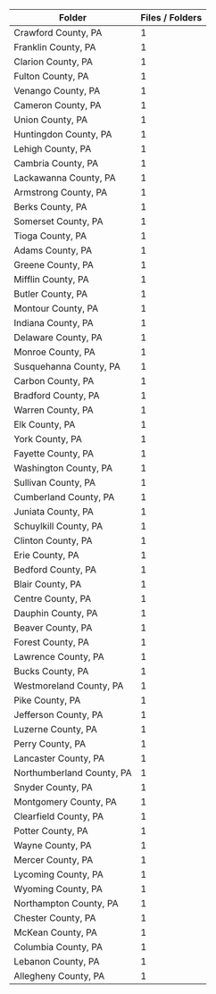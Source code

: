 | Folder                    |   Files / Folders |
|---------------------------|-------------------|
| Crawford County, PA       |                 1 |
| Franklin County, PA       |                 1 |
| Clarion County, PA        |                 1 |
| Fulton County, PA         |                 1 |
| Venango County, PA        |                 1 |
| Cameron County, PA        |                 1 |
| Union County, PA          |                 1 |
| Huntingdon County, PA     |                 1 |
| Lehigh County, PA         |                 1 |
| Cambria County, PA        |                 1 |
| Lackawanna County, PA     |                 1 |
| Armstrong County, PA      |                 1 |
| Berks County, PA          |                 1 |
| Somerset County, PA       |                 1 |
| Tioga County, PA          |                 1 |
| Adams County, PA          |                 1 |
| Greene County, PA         |                 1 |
| Mifflin County, PA        |                 1 |
| Butler County, PA         |                 1 |
| Montour County, PA        |                 1 |
| Indiana County, PA        |                 1 |
| Delaware County, PA       |                 1 |
| Monroe County, PA         |                 1 |
| Susquehanna County, PA    |                 1 |
| Carbon County, PA         |                 1 |
| Bradford County, PA       |                 1 |
| Warren County, PA         |                 1 |
| Elk County, PA            |                 1 |
| York County, PA           |                 1 |
| Fayette County, PA        |                 1 |
| Washington County, PA     |                 1 |
| Sullivan County, PA       |                 1 |
| Cumberland County, PA     |                 1 |
| Juniata County, PA        |                 1 |
| Schuylkill County, PA     |                 1 |
| Clinton County, PA        |                 1 |
| Erie County, PA           |                 1 |
| Bedford County, PA        |                 1 |
| Blair County, PA          |                 1 |
| Centre County, PA         |                 1 |
| Dauphin County, PA        |                 1 |
| Beaver County, PA         |                 1 |
| Forest County, PA         |                 1 |
| Lawrence County, PA       |                 1 |
| Bucks County, PA          |                 1 |
| Westmoreland County, PA   |                 1 |
| Pike County, PA           |                 1 |
| Jefferson County, PA      |                 1 |
| Luzerne County, PA        |                 1 |
| Perry County, PA          |                 1 |
| Lancaster County, PA      |                 1 |
| Northumberland County, PA |                 1 |
| Snyder County, PA         |                 1 |
| Montgomery County, PA     |                 1 |
| Clearfield County, PA     |                 1 |
| Potter County, PA         |                 1 |
| Wayne County, PA          |                 1 |
| Mercer County, PA         |                 1 |
| Lycoming County, PA       |                 1 |
| Wyoming County, PA        |                 1 |
| Northampton County, PA    |                 1 |
| Chester County, PA        |                 1 |
| McKean County, PA         |                 1 |
| Columbia County, PA       |                 1 |
| Lebanon County, PA        |                 1 |
| Allegheny County, PA      |                 1 |